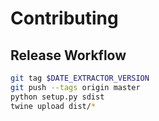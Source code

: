 # Contributing


## Release Workflow
```bash
git tag $DATE_EXTRACTOR_VERSION
git push --tags origin master
python setup.py sdist
twine upload dist/*
```
